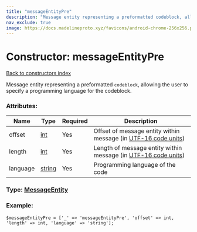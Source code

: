 ```yaml
---
title: "messageEntityPre"
description: "Message entity representing a preformatted codeblock, allowing the user to specify a programming language for the codeblock."
nav_exclude: true
image: https://docs.madelineproto.xyz/favicons/android-chrome-256x256.png
---
```

# Constructor: messageEntityPre  
[Back to constructors index](/API_docs/constructors/index.html)



Message entity representing a preformatted `codeblock`, allowing the user to specify a programming language for the codeblock.

### Attributes:

| Name     |    Type       | Required | Description |
|----------|---------------|----------|-------------|
|offset|[int](/API_docs/types/int.html) | Yes|Offset of message entity within message (in [UTF-16 code units](https://core.telegram.org/api/entities#entity-length))|
|length|[int](/API_docs/types/int.html) | Yes|Length of message entity within message (in [UTF-16 code units](https://core.telegram.org/api/entities#entity-length))|
|language|[string](/API_docs/types/string.html) | Yes|Programming language of the code|



### Type: [MessageEntity](/API_docs/types/MessageEntity.html)


### Example:

```
$messageEntityPre = ['_' => 'messageEntityPre', 'offset' => int, 'length' => int, 'language' => 'string'];
```  
